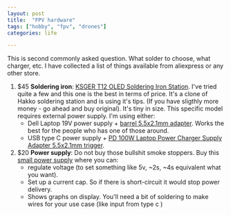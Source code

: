 ```yaml
---
layout: post
title:  "FPV hardware"
tags: ["hobby", "fpv", "drones"]
categories: life

---
```


This is second commonly asked question. What solder to choose, what charger, etc. I have collected a list of things available from aliexpress or any other store.

1. $45 __Soldering iron__: [KSGER T12 OLED Soldering Iron Station][ksger-t12]. I've tried quite a few and this one is the best in terms of price. It's a clone of Hakko soldering station and is using it's tips. (If you have sligthly more money - go ahead and buy original). It's tiny in size. This specific model requires external power supply.  I'm using either:
   * Dell Laptop 19V power supply + [barrel 5.5x2.1mm adapter][5.5x2.1mm ali]. Works the best for the people who has one of those around.
   * USB type C power supply + [PD 100W Laptop Power Charger Supply Adapter 5.5x2.1mm trigger][trigger ali].
2. $20 __Power supply__:   Do not buy those bullshit smoke stoppers. Buy this [small power supply][power supply ali] where you can:
   * regulate voltage (to set something like 5v, ~2s, ~4s equivalent what you want). 
   * Set up a current cap. So if there is short-circuit it would stop power delivery. 
   * Shows graphs on display. You'll need a bit of soldering to make wires for your use case (like input from type c )






[ksger-t12]: https://www.aliexpress.com/item/1005005222990808.html
[5.5x2.1mm ali]: https://www.aliexpress.com/item/32952366582.html
[trigger ali]: https://www.aliexpress.com/item/1005003334169879.html
[power supply ali]: https://www.aliexpress.com/item/4000416567482.html